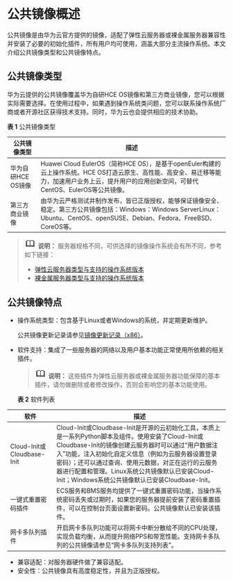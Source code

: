 # 公共镜像概述<a name="ims_01_0101"></a>

公共镜像是由华为云官方提供的镜像，适配了弹性云服务器或裸金属服务器兼容性并安装了必要的初始化插件，所有用户均可使用，涵盖大部分主流操作系统。本文介绍公共镜像类型和公共镜像特点。

## 公共镜像类型<a name="section1566519259178"></a>

华为云提供的公共镜像覆盖华为自研HCE OS镜像和第三方商业镜像，您可以根据实际需要选择。在使用过程中，如果遇到操作系统类问题，您可以联系操作系统厂商或者开源社区获得技术支持。同时，华为云也会提供相应的技术协助。

**表 1**  公共镜像类型

|公共镜像类型|描述|
|--|--|
|华为自研HCE OS镜像|Huawei Cloud EulerOS（简称HCE OS），是基于openEuler构建的云上操作系统。HCE OS打造云原生、高性能、高安全、易迁移等能力，加速用户业务上云，提升用户的应用创新空间，可替代CentOS、EulerOS等公共镜像。|
|第三方商业镜像|由华为云严格测试并制作发布，皆已正版授权，能够保证镜像安全、稳定。第三方公共镜像包括：Windows：Windows ServerLinux：Ubuntu、CentOS、openSUSE、Debian、Fedora、FreeBSD、CoreOS等。|


>![](public_sys-resources/icon-note.gif) **说明：** 
>服务器规格不同，可供选择的镜像操作系统会有所不同，参考如下链接：
>-   [弹性云服务器类型与支持的操作系统版本](https://support.huaweicloud.com/productdesc-ims/ims_01_0007.html)
>-   [裸金属服务器类型与支持的操作系统版本](https://support.huaweicloud.com/productdesc-bms/bms_pd_0006.html)

## 公共镜像特点<a name="section16736141292413"></a>

-   操作系统类型：包含基于Linux或者Windows的系统，并定期更新维护。

    公共镜像更新记录请参见[镜像更新记录（x86）](镜像更新记录（x86）.md)。

-   软件支持：集成了一些服务器的网络以及用户基本功能正常使用所依赖的相关插件。

    >![](public_sys-resources/icon-note.gif) **说明：** 
    >这些插件为弹性云服务器或裸金属服务器功能保障的基本插件，请勿做删除或者修改操作，否则会影响您的基本功能使用。

    **表 2**  软件列表

|软件|描述|
|--|--|
|Cloud-Init或Cloudbase-Init|Cloud-Init或Cloudbase-Init是开源的云初始化工具，本质上是一系列Python脚本及组件。使用安装了Cloud-Init或Cloudbase-Init的镜像创建云服务器时可以通过“用户数据注入”功能，注入初始化自定义信息（例如为云服务器设置登录密码）；还可以通过查询、使用元数据，对正在运行的云服务器进行配置和管理。Linux系统公共镜像默认已安装Cloud-Init；Windows系统公共镜像默认已安装Cloudbase-Init。|
|一键式重置密码插件|ECS服务和BMS服务均提供了一键式重置密码功能，当操作系统密码丢失或过期时，如果您的服务器提前安装了密码重置插件，可以在控制台页面设置新密码。公共镜像默认已安装该插件。|
|网卡多队列插件|开启网卡多队列功能可以将网卡中断分散给不同的CPU处理，实现负载均衡，从而提升网络PPS和带宽性能。支持网卡多队列的公共镜像请参见“网卡多队列支持列表”。|


-   兼容适配：对服务器硬件做了兼容适配。
-   安全性：公共镜像具有高度稳定性，并且为正版授权。


